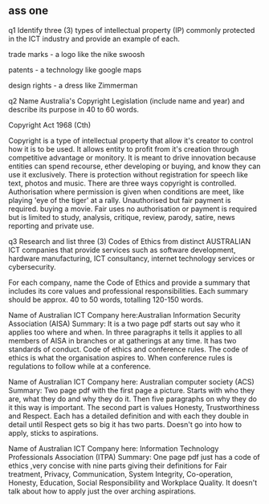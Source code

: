 ## ass one

q1
Identify three (3) types of intellectual property (IP) commonly protected in the ICT industry and provide an example of each.

trade marks - a logo like the nike swoosh

patents - a technology like google maps

design rights - a dress like Zimmerman

q2
Name Australia's Copyright Legislation (include name and year) and describe its purpose in 40 to 60 words.

Copyright Act 1968 (Cth)

Copyright is a type of intellectual property that allow it's creator to control how it is to be used. It allows entity to profit from it's creation through competitive advantage or monitory. It is meant to drive innovation because entities can spend recourse, ether developing or buying, and know they can use it exclusively. There is protection without registration for speech like text, photos and music. There are three ways copyright is controlled. Authorisation where permission is given when conditions are meet, like playing 'eye of the tiger' at a rally. Unauthorised but fair payment is required. buying a movie. Fair uses no authorisation or payment is required but is limited to study, analysis, critique, review, parody, satire, news reporting and private use.

q3
Research and list three (3) Codes of Ethics from distinct AUSTRALIAN ICT companies that provide services such as software development, hardware manufacturing, ICT consultancy, internet technology services or cybersecurity. 

For each company, name the Code of Ethics and provide a summary that includes its core values and professional responsibilities. Each summary should be approx. 40 to 50 words, totalling 120-150 words.


Name of Australian ICT Company here:Australian Information Security Association (AISA)
Summary: It is a two page pdf starts out say who it applies too where and when. In three paragraphs it tells it applies to all members of AISA in branches or at gatherings at any time. It has two standards of conduct. Code of ethics and conference rules. The code of ethics is what the organisation aspires to. When conference rules is regulations to follow while at a conference. 

Name of Australian ICT Company here: Australian computer society (ACS)
Summary: Two page pdf with the first page a picture. Starts with who they are, what they do and why they do it. Then five paragraphs on why they do it this way is important. The second part is values Honesty, Trustworthiness and Respect. Each has a detailed definition and with each they double in detail until Respect gets so big it has two parts. Doesn't go into how to apply, sticks to aspirations.

Name of Australian ICT Company here: Information Technology Professionals Association (ITPA)
Summary: One page pdf just has a code of ethics ,very concise with nine parts giving their definitions for Fair treatment, Privacy, Communication, System Integrity, Co-operation, Honesty, Education, Social Responsibility and Workplace Quality. It doesn't talk about how to apply just the over arching aspirations. 